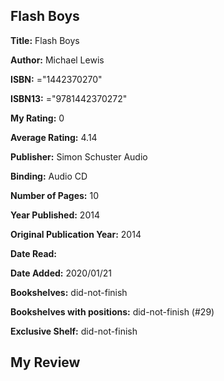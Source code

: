 ## Flash Boys

**Title:** Flash Boys

**Author:** Michael   Lewis

**ISBN:** ="1442370270"

**ISBN13:** ="9781442370272"

**My Rating:** 0

**Average Rating:** 4.14

**Publisher:** Simon  Schuster Audio

**Binding:** Audio CD

**Number of Pages:** 10

**Year Published:** 2014

**Original Publication Year:** 2014

**Date Read:** 

**Date Added:** 2020/01/21

**Bookshelves:** did-not-finish

**Bookshelves with positions:** did-not-finish (#29)

**Exclusive Shelf:** did-not-finish


## My Review


